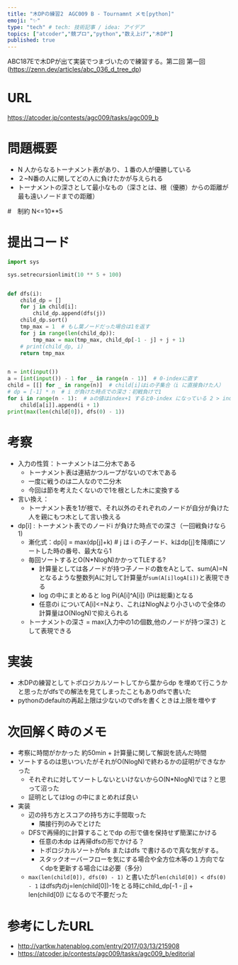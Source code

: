 ```yaml
---
title: "木DPの練習2　AGC009 B - Tournamnt メモ[python]"
emoji: "✨"
type: "tech" # tech: 技術記事 / idea: アイデア
topics: ["atcoder","競プロ","python","数え上げ","木DP"]
published: true
---
```


ABC187Eで木DPが出て実装でつまづいたので練習する。第二回
第一回(https://zenn.dev/articles/abc_036_d_tree_dp)

# URL
https://atcoder.jp/contests/agc009/tasks/agc009_b

# 問題概要
- N 人からなるトーナメント表があり、１番の人が優勝している
- ２~N番の人に関してどの人に負けたかが与えられる
- トーナメントの深さとして最小なもの（深さとは、根（優勝）からの距離が最も遠いノードまでの距離）

#　制約
N<=10**5

# 提出コード
```python
import sys

sys.setrecursionlimit(10 ** 5 + 100)


def dfs(i):
    child_dp = []
    for j in child[i]:
        child_dp.append(dfs(j))
    child_dp.sort()
    tmp_max = 1  # もし葉ノードだった場合は1を返す
    for j in range(len(child_dp)):
        tmp_max = max(tmp_max, child_dp[-1 - j] + j + 1)
    # print(child_dp, i)
    return tmp_max


n = int(input())
a = [int(input()) - 1 for _ in range(n - 1)]  # 0-indexに直す
child = [[] for _ in range(n)]  # child[i]はiの子集合（i に直接負けた人）
# dp = [-1] * n  # i が負けた時点での深さ：初戦負けで1
for i in range(n - 1):  # aの値はindex+1 すると0-index になっている 2 > index = 0
    child[a[i]].append(i + 1)
print(max(len(child[0]), dfs(0) - 1))

```

# 考察
- 入力の性質：トーナメントは二分木である
  - トーナメント表は連結かつループがないので木である
  - 一度に戦うのは二人なので二分木
  - 今回は節を考えたくないので1を根とした木に変換する
- 言い換え：
  - トーナメント表を1が根で、それ以外のそれぞれのノードが自分が負けた人を親にもつ木として言い換える
- dp[i] : トーナメント表でのノードi が負けた時点での深さ（一回戦負けなら1)
  - 漸化式：dp[i] = max(dp[j]+k) #  j は i の子ノード、kはdp[j]を降順にソートした時の番号、最大なら1
  - 毎回ソートするとO(N*NlogN)かかってTLEする?
    - 計算量としては各ノードが持つ子ノードの数をAとして、sum(A)=N となるような整数列Aに対して計算量が```sum(A[i]logA[i])```と表現できる
    - log の中にまとめると log Pi(A[i]^A[i]) (Piは総乗)となる
    - 任意のi についてA[i]<=Nより、これはNlogNより小さいので全体の計算量はO(NlogN)で抑えられる
  - トーナメントの深さ = max(入力中の1の個数,他のノードが持つ深さ) として表現できる

# 実装
- 木DPの練習としてトポロジカルソートしてから葉からdp を埋めて行こうかと思ったがdfsでの解法を見てしまったこともありdfsで書いた
 - pythonのdefaultの再起上限は少ないのでdfsを書くときは上限を増やす


# 次回解く時のメモ
- 考察に時間がかかった 約50min + 計算量に関して解説を読んだ時間
- ソートするのは思いついたがそれがO(NlogN)で終わるかの証明ができなかった
  - それぞれに対してソートしないといけないからO(N*NlogN)では？と思って沼った
  - 証明としてはlog の中にまとめれば良い
- 実装
  - 辺の持ち方とスコアの持ち方に手間取った
    - 隣接行列のみでとけた
  - DFSで再帰的に計算することでdp の形で値を保持せず簡潔にかける
    - 任意の木dp は再帰dfsの形でかける？
    - トポロジカルソートがbfs またはdfs で書けるので真な気がする。
    - スタックオーバーフローを気にする場合や全方位木等の１方向でなくdpを更新する場合には必要（多分）
  - ```max(len(child[0]), dfs(0) - 1)``` と書いたが```len(child[0]) < dfs(0) - 1``` はdfs内のj=len(child[0])-1をとる時にchild_dp[-1 - j] + len(child[0]) になるので不要だった
# 参考にしたURL
- http://vartkw.hatenablog.com/entry/2017/03/13/215908
- https://atcoder.jp/contests/agc009/tasks/agc009_b/editorial
